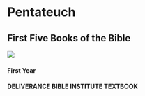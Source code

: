 <h1><span lang='en'>Pentateuch </span></h1>
<h2><span lang='en'>First Five Books of the Bible </span></h2>
<img src="/assets/img/eagle.gif" style="" id="coverEagle"/>
<h4><span lang='en'>First Year </span></h4>
<h4><span lang='en'>DELIVERANCE BIBLE INSTITUTE TEXTBOOK </span></h4>
